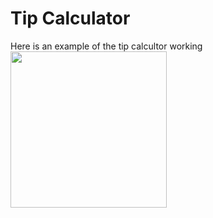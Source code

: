 # Tip Calculator
Here is an example of the tip calcultor working
<img src="http://g.recordit.co/6bKpvVbmkh.gif" width=250><br>
